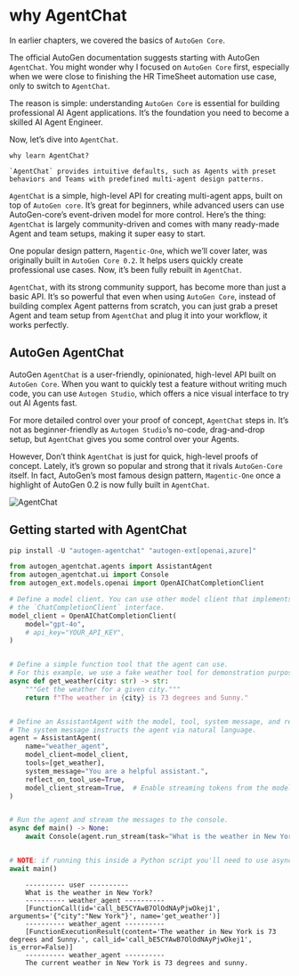 # why AgentChat

In earlier chapters, we covered the basics of `AutoGen Core`.

The official AutoGen documentation suggests starting with AutoGen `AgentChat`. You might wonder why I focused on `AutoGen Core` first, especially when we were close to finishing the HR TimeSheet automation use case, only to switch to `AgentChat`.

The reason is simple: understanding `AutoGen Core` is essential for building professional AI Agent applications. It’s the foundation you need to become a skilled AI Agent Engineer.

Now, let’s dive into `AgentChat`.

```{note}
why learn AgentChat?

`AgentChat` provides intuitive defaults, such as Agents with preset behaviors and Teams with predefined multi-agent design patterns.
```

`AgentChat` is a simple, high-level API for creating multi-agent apps, built on top of `AutoGen core`. It’s great for beginners, while advanced users can use AutoGen-core’s event-driven model for more control. Here’s the thing: `AgentChat` is largely community-driven and comes with many ready-made Agent and team setups, making it super easy to start.

One popular design pattern, `Magentic-One`, which we’ll cover later, was originally built in `AutoGen Core 0.2`. It helps users quickly create professional use cases. Now, it’s been fully rebuilt in `AgentChat`.

`AgentChat`, with its strong community support, has become more than just a basic API. It’s so powerful that even when using `AutoGen Core`, instead of building complex Agent patterns from scratch, you can just grab a preset Agent and team setup from `AgentChat` and plug it into your workflow, it works perfectly.

## AutoGen AgentChat

AutoGen `AgentChat` is a user-friendly, opinionated, high-level API built on `AutoGen Core`. When you want to quickly test a feature without writing much code, you can use `Autogen Studio`, which offers a nice visual interface to try out AI Agents fast. 

For more detailed control over your proof of concept, `AgentChat` steps in. It’s not as beginner-friendly as `Autogen Studio`’s no-code, drag-and-drop setup, but `AgentChat` gives you some control over your Agents.

However, Don’t think `AgentChat` is just for quick, high-level proofs of concept. Lately, it’s grown so popular and strong that it rivals `AutoGen-Core` itself. In fact, AutoGen’s most famous design pattern, `Magentic-One` once a highlight of AutoGen 0.2 is now fully built in `AgentChat`.

![AgentChat](https://github.com/microsoft/autogen/raw/main/autogen-landing.jpg)

## Getting started with AgentChat
```python
pip install -U "autogen-agentchat" "autogen-ext[openai,azure]"
```

```python
from autogen_agentchat.agents import AssistantAgent
from autogen_agentchat.ui import Console
from autogen_ext.models.openai import OpenAIChatCompletionClient

# Define a model client. You can use other model client that implements
# the `ChatCompletionClient` interface.
model_client = OpenAIChatCompletionClient(
    model="gpt-4o",
    # api_key="YOUR_API_KEY",
)


# Define a simple function tool that the agent can use.
# For this example, we use a fake weather tool for demonstration purposes.
async def get_weather(city: str) -> str:
    """Get the weather for a given city."""
    return f"The weather in {city} is 73 degrees and Sunny."


# Define an AssistantAgent with the model, tool, system message, and reflection enabled.
# The system message instructs the agent via natural language.
agent = AssistantAgent(
    name="weather_agent",
    model_client=model_client,
    tools=[get_weather],
    system_message="You are a helpful assistant.",
    reflect_on_tool_use=True,
    model_client_stream=True,  # Enable streaming tokens from the model client.
)


# Run the agent and stream the messages to the console.
async def main() -> None:
    await Console(agent.run_stream(task="What is the weather in New York?"))


# NOTE: if running this inside a Python script you'll need to use asyncio.run(main()).
await main()
```

```{seealso} result
    ---------- user ----------
    What is the weather in New York?
    ---------- weather_agent ----------
    [FunctionCall(id='call_bE5CYAwB7OlOdNAyPjwOkej1', arguments='{"city":"New York"}', name='get_weather')]
    ---------- weather_agent ----------
    [FunctionExecutionResult(content='The weather in New York is 73 degrees and Sunny.', call_id='call_bE5CYAwB7OlOdNAyPjwOkej1', is_error=False)]
    ---------- weather_agent ----------
    The current weather in New York is 73 degrees and sunny.
```